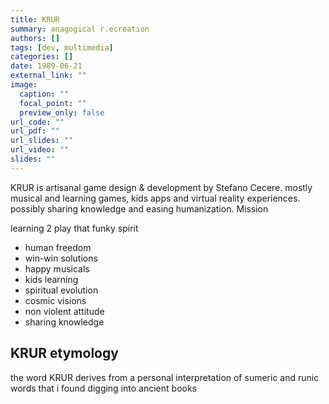 ```yaml
---
title: KRUR
summary: anagogical r.ecreation
authors: []
tags: [dev, multimedia]
categories: []
date: 1989-06-21
external_link: ""
image:
  caption: ""
  focal_point: ""
  preview_only: false
url_code: ""
url_pdf: ""
url_slides: ""
url_video: ""
slides: ""
---
```


KRUR is artisanal game design & development by Stefano Cecere.
mostly musical and learning games, kids apps and virtual reality experiences.
possibly sharing knowledge and easing humanization.
Mission

learning 2 play that funky spirit

- human freedom
- win-win solutions
- happy musicals
- kids learning
- spiritual evolution
- cosmic visions
- non violent attitude
- sharing knowledge

## KRUR etymology
the word KRUR derives from a personal interpretation of sumeric and runic words that i found digging into ancient books

